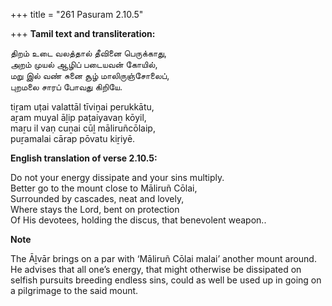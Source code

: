 +++
title = "261 Pasuram 2.10.5"

+++
**Tamil text and transliteration:**

திறம் உடை வலத்தால் தீவினை பெருக்காது,  
அறம் முயல் ஆழிப் படையவன் கோயில்,  
மறு இல் வண் சுனை சூழ் மாலிருஞ்சோலைப்,  
புறமலை சாரப் போவது கிறியே.

tiṟam uṭai valattāl tīviṉai perukkātu,  
aṟam muyal āḻip paṭaiyavaṉ kōyil,  
maṟu il vaṇ cuṉai cūḻ māliruñcōlaip,  
puṟamalai cārap pōvatu kiṟiyē.

**English translation of verse 2.10.5:**

Do not your energy dissipate and your sins multiply.  
Better go to the mount close to Māliruñ Cōlai,  
Surrounded by cascades, neat and lovely,  
Where stays the Lord, bent on protection  
Of His devotees, holding the discus, that benevolent weapon..

**Note**

The Āḻvār brings on a par with ‘Māliruñ Cōlai malai’ another mount around. He advises that all one’s energy, that might otherwise be dissipated on selfish pursuits breeding endless sins, could as well be used up in going on a pilgrimage to the said mount.


